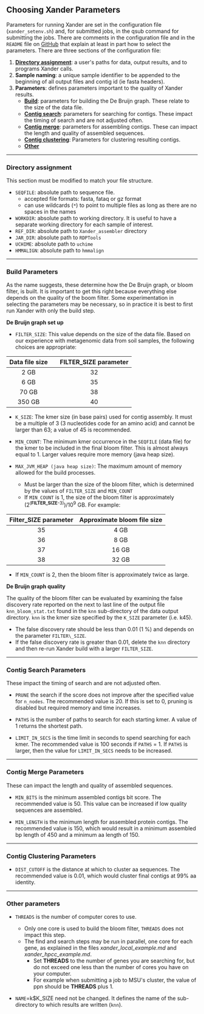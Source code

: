 ## Choosing Xander Parameters

Parameters for running Xander are set in the configuration file (`xander_setenv.sh`) and, for submitted jobs, in the qsub command for submitting the jobs. There are comments in the configuration file and in the `README` file on [GitHub](https://github.com/rdpstaff/Xander_assembler) that explain at least in part how to select the parameters. There are three sections of the configuration file:

1. [__Directory assignment__](https://github.com/dunivint/RDP_Tutorials/blob/master/xander_choosing_parameters.md#directory-assignment): a user's paths for data, output results, and to programs Xander calls. 
2. __Sample naming__: a unique sample identifier to be appended to the beginning of all output files and contig id (ie fasta headers).
3. __Parameters__: defines parameters important to the quality of Xander results. 
     * [__Build__](https://github.com/dunivint/RDP_Tutorials/blob/master/xander_choosing_parameters.md#build-parameters): parameters for building the De Bruijn graph. These relate to the size of the data file.
     * [__Contig search__](https://github.com/dunivint/RDP_Tutorials/blob/master/xander_choosing_parameters.md#contig-search-parameters): parameters for searching for contigs. These impact the timing of search and are not adjusted often.
     * [__Contig merge__](https://github.com/dunivint/RDP_Tutorials/blob/master/xander_choosing_parameters.md#contig-merge-parameters): parameters for assembling contigs. These can impact the length and quality of assembled sequences.
     * [__Contig clustering__](https://github.com/dunivint/RDP_Tutorials/blob/master/xander_choosing_parameters.md#contig-clustering-parameters): Parameters for clustering resulting contigs. 
     * [__Other__](https://github.com/dunivint/RDP_Tutorials/blob/master/xander_choosing_parameters.md#other-parameters)

--- 

### Directory assignment
This section must be modified to match your file structure.

* `SEQFILE`: absolute path to sequence file. 
    * accepted file formats: fasta, fataq or gz format
    * can use wildcards (`*`) to point to multiple files as long as there are no spaces in the names
* `WORKDIR`: absolute path to working directory. It is useful to have a separate working directory for each sample of interest.
* `REF_DIR`: absolute path to `Xander_assembler` directory
* `JAR_DIR`: absolute path to `RDPTools`
* `UCHIME`: absolute path to `uchime`
* `HMMALIGN`: absolute path to `hmmalign`

---

### Build Parameters

As the name suggests, these determine how the De Bruijn graph, or bloom filter, is built. It is important to get this right because everything else depends on the quality of the boom filter. Some experimentation in selecting the parameters may be necessary, so in practice it is best to first run Xander with only the build step.

__De Bruijn graph set up__

* `FILTER_SIZE`: This value depends on the size of the data file. Based on our experience with metagenomic data from soil samples, the following choices are appropriate:

| Data file size |       |FILTER_SIZE parameter |
| :------------: |  ---- | :------------------: |
|    2 GB        |       |         32           |
|    6 GB        |       |         35           |
|   70 GB        |       |         38           |
|  350 GB        |       |         40           |

* `K_SIZE`: The kmer size (in base pairs) used for contig assembly. It must be a multiple of 3 (3 nucleotides code for an amino acid) and cannot be larger than 63; a value of 45 is recommended.

* `MIN_COUNT`: The minimum kmer occurrence in the `SEQFILE` (data file) for the kmer to be included in the final bloom filter. This is almost always equal to 1. Larger values require more memory (java heap size).

* `MAX_JVM_HEAP (java heap size)`: The maximum amount of memory allowed for the build processes. 
   * Must be larger than the size of the bloom filter, which is determined by the values of `FILTER_SIZE` and `MIN_COUNT`
   * If `MIN_COUNT` is 1, the size of the bloom filter is approximately (2<sup>(**FILTER_SIZE**-3)</sup>)/10<sup>9</sup> GB. For example:

| Filter_SIZE parameter |Approximate bloom file size |
| :-----: | :-----------: |
|    35   |      4 GB     |
|    36   |      8 GB     |
|    37   |     16 GB     |
|    38   |     32 GB     |

  * If `MIN_COUNT` is 2, then the bloom filter is approximately twice as large. 

__De Bruijn graph quality__

The quality of the bloom filter can be evaluated by examining the false discovery rate reported on the next to last line of the output file `knn_bloom_stat.txt` found in the `knn` sub-directory of the data output directory. `knn` is the kmer size specified by the `K_SIZE` parameter (i.e. k45). 
* The false discovery rate should be less than 0.01 (1 %) and depends on the parameter `FILTER\_SIZE`. 
* If the false discovery rate is greater than 0.01, delete the `knn` directory and then re-run Xander build with a larger `FILTER_SIZE`.

---

### Contig Search Parameters
These impact the timing of search and are not adjusted often.

* `PRUNE` the search if the score does not improve after the specified value for  `n_nodes`. The recommended value is 20. If this is set to 0, pruning is disabled but required memory and time increases.

* `PATHS` is the number of paths to search for each starting kmer. A value of 1 returns the shortest path.

* `LIMIT_IN_SECS` is the time limit in seconds to spend searching for each kmer. The recommended value is 100 seconds if `PATHS` = 1. If `PATHS` is larger, then the value for `LIMIT_IN_SECS` needs to be increased.

---

### Contig Merge Parameters
These can impact the length and quality of assembled sequences.

* `MIN_BITS` is the minimum assembled contigs bit score. The recommended value is 50. This value can be increased if low quality sequences are assembled. 

* `MIN_LENGTH` is the minimum length for assembled protein contigs. The recommended value is 150, which would result in a minimum assembled bp length of 450 and a minimum aa length of 150.

---

### Contig Clustering Parameters

* `DIST_CUTOFF` is the distance at which to cluster aa sequences. The recommended value is 0.01, which would cluster final contigs at 99% aa identity.

---

### Other parameters

* `THREADS` is the number of computer cores to use. 
  * Only one core is used to build the bloom filter, `THREADS` does not impact this step.
  * The find and search steps may be run in parallel, one core for each gene, as explained in the files *xander\_local\_example.md* and *xander\_hpcc\_example.md*. 
    * Set **THREADS** to the number of genes you are searching for, but do not exceed one less than the number of cores you have on your computer. 
    * For example when submitting a job to MSU's cluster, the value of ppn should be **THREADS** plus 1. 

* `NAME`=k$K_SIZE need not be changed. It defines the name of the sub-directory to which results are written (`knn`).
